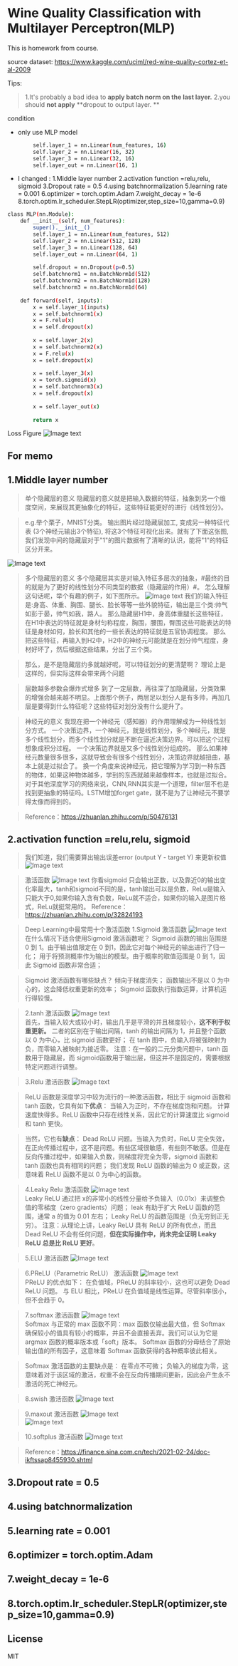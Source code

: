 # Wine Quality Classification with Multilayer Perceptron(MLP)
This is homework from course.

source dataset: https://www.kaggle.com/uciml/red-wine-quality-cortez-et-al-2009

Tips:
>1.It's probably a bad idea to **apply batch norm on the last layer.**
>2.you should **not apply** **dropout to output layer. **

condition
- only use MLP model
```sh
        self.layer_1 = nn.Linear(num_features, 16)  
        self.layer_2 = nn.Linear(16, 32)  
        self.layer_3 = nn.Linear(32, 16)  
        self.layer_out = nn.Linear(16, 1)  
```
- I changed  :
    1.Middle layer number
    2.activation function =relu,relu, sigmoid
    3.Dropout rate = 0.5
    4.using batchnormalization
    5.learning rate = 0.001
    6.optimizer = torch.optim.Adam
    7.weight_decay = 1e-6
    8.torch.optim.lr_scheduler.StepLR(optimizer,step_size=10,gamma=0.9)
```sh
class MLP(nn.Module):
    def __init__(self, num_features):
        super().__init__()
        self.layer_1 = nn.Linear(num_features, 512) 
        self.layer_2 = nn.Linear(512, 128)  
        self.layer_3 = nn.Linear(128, 64)  
        self.layer_out = nn.Linear(64, 1)  
        
        self.dropout = nn.Dropout(p=0.5)
        self.batchnorm1 = nn.BatchNorm1d(512)
        self.batchnorm2 = nn.BatchNorm1d(128)
        self.batchnorm3 = nn.BatchNorm1d(64)
        
    def forward(self, inputs):
        x = self.layer_1(inputs)
        x = self.batchnorm1(x)
        x = F.relu(x)
        x = self.dropout(x)
        
        x = self.layer_2(x)
        x = self.batchnorm2(x)
        x = F.relu(x)
        x = self.dropout(x)
        
        x = self.layer_3(x)
        x = torch.sigmoid(x)
        x = self.batchnorm3(x)
        x = self.dropout(x)
        
        x = self.layer_out(x)
        
        return x
```    

Loss Figure
![Image text](https://github.com/Leozyc-waseda/DeepLearning_Course_Homework/blob/main/loss_figure.png)


## For memo
## 1.Middle layer number
> 单个隐藏层的意义
隐藏层的意义就是把输入数据的特征，抽象到另一个维度空间，来展现其更抽象化的特征，这些特征能更好的进行《线性划分》。

>e.g.举个栗子，MNIST分类。
输出图片经过隐藏层加工, 变成另一种特征代表 (3个神经元输出3个特征), 将这3个特征可视化出来。就有了下面这张图, 我们发现中间的隐藏层对于"1"的图片数据有了清晰的认识，能将"1"的特征区分开来。

![Image text](https://github.com/Leozyc-waseda/DeepLearning_Course_Homework/blob/main/minist.png)

>多个隐藏层的意义
多个隐藏层其实是对输入特征多层次的抽象，#最终的目的就是为了更好的线性划分不同类型的数据（隐藏层的作用）#。
怎么理解这句话呢，举个有趣的例子，如下图所示。
![Image text](https://github.com/Leozyc-waseda/DeepLearning_Course_Homework/blob/main/multi_layer.png)
我们的输入特征是:身高、体重、胸围、腿长、脸长等等一些外貌特征，输出是三个类:帅气如彭于晏，帅气如我，路人。
那么隐藏层H1中，身高体重腿长这些特征，在H1中表达的特征就是身材匀称程度，胸围，腰围，臀围这些可能表达的特征是身材如何，脸长和其他的一些长表达的特征就是五官协调程度。
那么把这些特征，再输入到H2中，H2中的神经元可能就是在划分帅气程度，身材好坏了，然后根据这些结果，分出了三个类。

>那么，是不是隐藏层约多就越好呢，可以特征划分的更清楚啊？
理论上是这样的，但实际这样会带来两个问题

>层数越多参数会爆炸式增多
到了一定层数，再往深了加隐藏层，分类效果的增强会越来越不明显。上面那个例子，两层足以划分人是有多帅，再加几层是要得到什么特征呢？这些特征对划分没有什么提升了。

>神经元的意义
我现在把一个神经元（感知器）的作用理解成为一种线性划分方式。
一个决策边界，一个神经元，就是线性划分，多个神经元，就是多个线性划分，而多个线性划分就是不断在逼近决策边界。可以把这个过程想象成积分过程。
一个决策边界就是又多个线性划分组成的。
那么如果神经元数量很多很多，这就导致会有很多个线性划分，决策边界就越扭曲，基本上就是过拟合了。
换一个角度来说神经元，把它理解为学习到一种东西的物体，如果这种物体越多，学到的东西就越来越像样本，也就是过拟合。
对于其他深度学习的网络来说，CNN,RNN其实是一个道理，filter层不也是找到更抽象的特征吗。LSTM增加forget gate，就不是为了让神经元不要学得太像而得到的。

>Reference：https://zhuanlan.zhihu.com/p/50476131

## 2.activation function =relu,relu, sigmoid

>我们知道，我们需要算出输出误差error (output Y - target Y) 来更新权值
![Image text](https://github.com/Leozyc-waseda/DeepLearning_Course_Homework/blob/main/picture/update_error.png)

>激活函数
![Image text](https://github.com/Leozyc-waseda/DeepLearning_Course_Homework/blob/main/picture/activation_functiona.png)
>你看sigmoid 只会输出正数，以及靠近0的输出变化率最大，tanh和sigmoid不同的是，tanh输出可以是负数，ReLu是输入只能大于0,如果你输入含有负数，ReLu就不适合，如果你的输入是图片格式，ReLu就挺常用的。
>Reference：https://zhuanlan.zhihu.com/p/32824193


>Deep Learning中最常用十个激活函数
>1.Sigmoid 激活函数
![Image text](https://github.com/Leozyc-waseda/DeepLearning_Course_Homework/blob/main/picture/sigmoid.png)    
>在什么情况下适合使用Sigmoid 激活函数呢？
Sigmoid 函数的输出范围是 0 到 1。由于输出值限定在 0 到1，因此它对每个神经元的输出进行了归一化；
用于将预测概率作为输出的模型。由于概率的取值范围是 0 到 1，因此 Sigmoid 函数非常合适；

>Sigmoid 激活函数有哪些缺点？
倾向于梯度消失；
函数输出不是以 0 为中心的，这会降低权重更新的效率；
Sigmoid 函数执行指数运算，计算机运行得较慢。

>2.tanh 激活函数
![Image text](https://github.com/Leozyc-waseda/DeepLearning_Course_Homework/blob/main/picture/tanh.png)    
>首先，当输入较大或较小时，输出几乎是平滑的并且梯度较小，**这不利于权重更新。**
>二者的区别在于输出间隔，tanh 的输出间隔为 1，并且整个函数以 0 为中心，比 sigmoid 函数更好；
在 tanh 图中，负输入将被强映射为负，而零输入被映射为接近零。
>注意：在一般的二元分类问题中，tanh 函数用于隐藏层，而 sigmoid函数用于输出层，但这并不是固定的，需要根据特定问题进行调整。


>3.Relu 激活函数
![Image text](https://github.com/Leozyc-waseda/DeepLearning_Course_Homework/blob/main/picture/Relu.png)    

>ReLU 函数是深度学习中较为流行的一种激活函数，相比于 sigmoid 函数和 tanh 函数，它具有如下**优点**：
当输入为正时，不存在梯度饱和问题。
计算速度快得多。ReLU 函数中只存在线性关系，因此它的计算速度比 sigmoid 和 tanh 更快。

>当然，它也有**缺点**：
Dead ReLU 问题。当输入为负时，ReLU 完全失效，在正向传播过程中，这不是问题。有些区域很敏感，有些则不敏感。但是在反向传播过程中，如果输入负数，则梯度将完全为零，sigmoid 函数和 tanh 函数也具有相同的问题；
我们发现 ReLU 函数的输出为 0 或正数，这意味着 ReLU 函数不是以 0 为中心的函数。

>4.Leaky Relu 激活函数
![Image text](https://github.com/Leozyc-waseda/DeepLearning_Course_Homework/blob/main/picture/LeakyRelu.png)    
>Leaky ReLU 通过把 x的非常小的线性分量给予负输入（0.01x）来调整负值的零梯度（zero gradients）问题；
leak 有助于扩大 ReLU 函数的范围，通常 a 的值为 0.01 左右；
Leaky ReLU 的函数范围是（负无穷到正无穷）。
注意：从理论上讲，Leaky ReLU 具有 ReLU 的所有优点，而且 Dead ReLU 不会有任何问题，**但在实际操作中，尚未完全证明 Leaky ReLU 总是比 ReLU 更好**。

>5.ELU 激活函数
![Image text](https://github.com/Leozyc-waseda/DeepLearning_Course_Homework/blob/main/picture/ELU.png)  

>6.PReLU（Parametric ReLU） 激活函数
![Image text](https://github.com/Leozyc-waseda/DeepLearning_Course_Homework/blob/main/picture/PReLU.png)  
>PReLU 的优点如下：
在负值域，PReLU 的斜率较小，这也可以避免 Dead ReLU 问题。
与 ELU 相比，PReLU 在负值域是线性运算。尽管斜率很小，但不会趋于 0。

>7.softmax 激活函数
![Image text](https://github.com/Leozyc-waseda/DeepLearning_Course_Homework/blob/main/picture/softmax.png)  
>Softmax 与正常的 max 函数不同：max 函数仅输出最大值，但 Softmax 确保较小的值具有较小的概率，并且不会直接丢弃。我们可以认为它是 argmax 函数的概率版本或「soft」版本。
Softmax 函数的分母结合了原始输出值的所有因子，这意味着 Softmax 函数获得的各种概率彼此相关。

>Softmax 激活函数的主要缺点是：
在零点不可微；
负输入的梯度为零，这意味着对于该区域的激活，权重不会在反向传播期间更新，因此会产生永不激活的死亡神经元。

>8.swish 激活函数
![Image text](https://github.com/Leozyc-waseda/DeepLearning_Course_Homework/blob/main/picture/swish.png)  

>9.maxout 激活函数
![Image text](https://github.com/Leozyc-waseda/DeepLearning_Course_Homework/blob/main/picture/maxout.png)  
![Image text](https://github.com/Leozyc-waseda/DeepLearning_Course_Homework/blob/main/picture/maxout1.png)  

>10.softplus 激活函数
![Image text](https://github.com/Leozyc-waseda/DeepLearning_Course_Homework/blob/main/picture/softplus.png)  


>Reference：https://finance.sina.com.cn/tech/2021-02-24/doc-ikftssap8455930.shtml
## 3.Dropout rate = 0.5
## 4.using batchnormalization
## 5.learning rate = 0.001
## 6.optimizer = torch.optim.Adam
## 7.weight_decay = 1e-6
## 8.torch.optim.lr_scheduler.StepLR(optimizer,step_size=10,gamma=0.9)

## License

MIT

